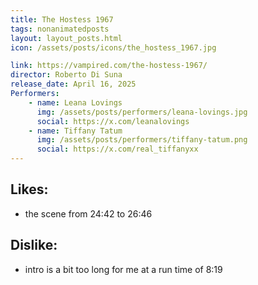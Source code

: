 ```yaml
---
title: The Hostess 1967
tags: nonanimatedposts
layout: layout_posts.html
icon: /assets/posts/icons/the_hostess_1967.jpg

link: https://vampired.com/the-hostess-1967/
director: Roberto Di Suna
release_date: April 16, 2025
Performers:
    - name: Leana Lovings
      img: /assets/posts/performers/leana-lovings.jpg
      social: https://x.com/leanalovings
    - name: Tiffany Tatum
      img: /assets/posts/performers/tiffany-tatum.png
      social: https://x.com/real_tiffanyxx
---
```

##  Likes:
- the scene from 24:42 to 26:46

## Dislike:
- intro is a bit too long for me at a run time of 8:19